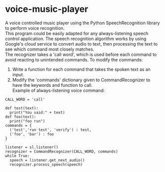 # voice-music-player
A voice controlled music player using the Python SpeechRecognition library to perform voice recognition.  
This program could be easily adapted for any always-listening speech control application. The speech recognition algorithm works by using Google's cloud service to convert audio to text, then processing the text to see which command most closely matches.  
The recognizer takes a 'call word', which is used before each command to avoid reacting to unintended commands.
To modify the commands:  
1. Write a function for each command that takes the spoken text as an input.
2. Modify the 'commands' dictionary given to CommandRecognizer to have the keywords and function to call.  
Example of always-listening voice command:
```
CALL_WORD = 'call'

def test(text):
  print("You said:" + text)
def foo(text):
  print("foo run")
commands = {
  ('test','run test', 'verify') : test,
  ('foo', 'bar') : foo
}

listener = sl.listener()
recognizer = CommandRecognizer(CALL_WORD, commands)
while True:
  speech = listener.get_next_audio()
  recognizer.process_speech(speech)
```
